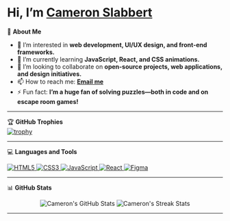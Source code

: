 # Hi, I’m [Cameron Slabbert](https://github.com/Cameron2525)  

🎨 **About Me**  
- 👀 I’m interested in **web development, UI/UX design, and front-end frameworks.**  
- 🌱 I’m currently learning **JavaScript, React, and CSS animations.**  
- 💞️ I’m looking to collaborate on **open-source projects, web applications, and design initiatives.**  
- 📫 How to reach me: [**Email me**](mailto:cameron.slabbert@connectsolutions.org.za)  
- ⚡ Fun fact: **I’m a huge fan of solving puzzles—both in code and on escape room games!**

---

🏆 **GitHub Trophies**  
[![trophy](https://github-profile-trophy.vercel.app/?username=Cameron2525&theme=onedark)](https://github.com/Cameron2525)

---

💻 **Languages and Tools**  
<p>
  <a href="https://cameron2525.github.io/Personal-Portfolio/" target="_blank">
    <img src="https://img.shields.io/badge/HTML5-%23E34F26.svg?style=flat-square&logo=html5&logoColor=white" alt="HTML5"/>
  </a>
  <a href="https://cameron2525.github.io/Personal-Portfolio/" target="_blank">
    <img src="https://img.shields.io/badge/CSS3-%231572B6.svg?style=flat-square&logo=css3&logoColor=white" alt="CSS3"/>
  </a>
  <a href="https://cameron2525.github.io/PokemonSearchApp/" target="_blank">
    <img src="https://img.shields.io/badge/JavaScript-%23F7DF1E.svg?style=flat-square&logo=javascript&logoColor=black" alt="JavaScript"/>
  </a>
  <a href="https://reactjs.org/" target="_blank">
    <img src="https://img.shields.io/badge/React-%2361DAFB.svg?style=flat-square&logo=react&logoColor=black" alt="React"/>
  </a>
  <a href="https://www.figma.com/" target="_blank">
    <img src="https://img.shields.io/badge/Figma-%23F24E1E.svg?style=flat-square&logo=figma&logoColor=white" alt="Figma"/>
  </a>
</p>

---

📊 **GitHub Stats**  
<p align="center">
  <img src="https://github-readme-stats.vercel.app/api?username=Cameron2525&show_icons=true&theme=onedark" alt="Cameron's GitHub Stats"/>
  <img src="https://github-readme-streak-stats.herokuapp.com/?user=Cameron2525&theme=onedark" alt="Cameron's Streak Stats"/>
</p>

---
